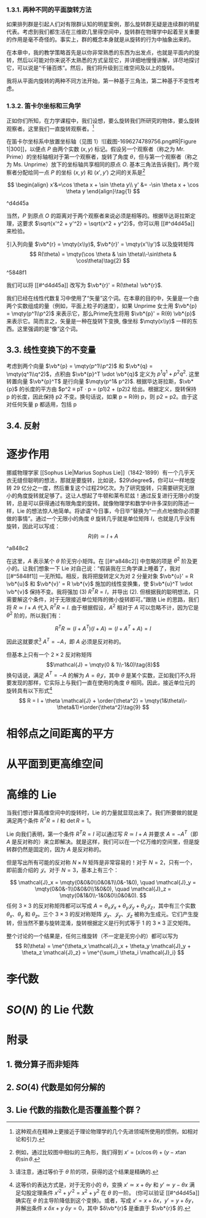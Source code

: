 
### 1.3.1. 两种不同的平面旋转方法

如果排列群是引起人们对有限群认知的明星案例，那么旋转群无疑是连续群的明星代表。考虑到我们都生活在三维欧几里得空间中，旋转群在物理学中起着至关重要的作用是毫不奇怪的。事实上，群的概念本身就是从旋转的行为中抽象出来的。

在本章中，我的教学策略首先是以你非常熟悉的东西为出发点，也就是平面内的旋转，然后以可能对你来说不太熟悉的方式呈现它，并详细地慢慢讲解，详尽地探讨它，可以说是“千锤百炼”。然后，我们将升级到三维空间及以上的旋转。

我将从平面内旋转的两种不同方法开始，第一种基于三角法，第二种基于不变性考虑。

### 1.3.2. 笛卡尔坐标和三角学

正如你们所知，在力学课程中，我们设想，要么旋转我们所研究的物体，要么旋转观察者。这里我们一直旋转观察者。[^1]

在笛卡尔坐标系中放置坐标轴（见图 1）![[截图-1696274789756.png#R|Figure 1|300]]，以便点 $P$ 由两个实数 $(x,y)$ 标记。假设另一个观察者（称之为 Mr. Prime）的坐标轴相对于第一个观察者，旋转了角度 $θ$，但与第一个观察者（称之为 Ms. Unprime）放下的坐标轴共享相同的原点 $O$. 基本三角法告诉我们，两个观察者分配给同一点 $P$ 的坐标 $(x,y)$ 和 $(x',y')$ 之间的关系是[^2]

$$
\begin{align}
x'&=\cos \theta x + \sin \theta y\\
y' &= -\sin \theta x + \cos \theta y
\end{align}\tag{1}
$$

^d4d45a

当然，$P$ 到原点 $O$ 的距离对于两个观察者来说必须是相等的。根据毕达哥拉斯定理，这要求 $\sqrt{x'^2 + y'^2} = \sqrt{x^2 + y^2}$，你可以用 [[#^d4d45a]] 来检验。

引入列向量 $\vb*{r} = \mqty(x\\y)$, $\vb*{r}' = \mqty(x'\\y')$ 以及旋转矩阵
$$
R(\theta) = \mqty(\cos \theta & \sin \theta\\-\sin\theta & \cos\theta)\tag{2}
$$

^5848f1

我们可以将 [[#^d4d45a]] 改写为 $\vb*{r}' = R(\theta) \vb*{r}$.

我们已经在线性代数复习中使用了“矢量”这个词。在本章的目的中，矢量是一个由两个实数组成的量（例如，平面上粒子的速度），如果 Unprime 女士用 $\vb*{p} = \mqty(p^1\\p^2)$ 来表示它，那么Prime先生将用 $\vb*{p}' = R(θ) \vb*{p}$ 来表示它。简而言之，矢量是一种在旋转下变换, 像坐标 $\mqty(x\\y)$ 一样的东西。这里强调的是“像”这个词。

## 3.3. 线性变换下的不变量

考虑到两个向量 $\vb*{p} = \mqty(p^1\\p^2)$ 和 $\vb*{q} = \mqty(q^1\\q^2)$，点积由 $\vb*{p}^T \vdot \vb*{q}$ 定义为 $p^1q^1 + p^2q^2$. 这里转置向量 $\vb*{p}^T$ 是行向量 $\mqty(p^1& p^2)$. 根据毕达哥拉斯，$\vb*{p}$ 的长度的平方由 $p^2 ≡ pT · p = (p1)2 + (p2)2 给出。根据定义，旋转保持 p 的长度，因此保持 p2 不变。换句话说，如果 p = R(θ) p，则 p2 = p2。由于这对任何矢量 p 都适用，包括 p

## 3.4. 反射

# 逐步作用

挪威物理学家 [[Sophus Lie|Marius Sophus Lie]]（1842-1899）有一个几乎天衣无缝但聪明的想法，那就是要旋转，比如说，$29\degree$，你可以一样地旋转 $29$ 亿分之一度，然后重复这个过程29亿次。为了研究旋转，只需要研究无限小的角度旋转就足够了。这让人想起了牛顿和莱布尼兹！通过反复进行无限小的旋转，总是可以获得通过有限角度的旋转。就像物理学和数学中许多深刻的陈述一样，Lie 的想法惊人地简单。将谚语“今日事，今日毕”替换为“一点点地做你必须要做的事情”。通过一个无限小的角度 $θ$ 旋转几乎就是单位矩阵 $I$，也就是几乎没有旋转，因此可以写成：
$$
R(\theta) \simeq I + A \tag{6}
$$

^a848c2

在这里，$A$ 表示某个 $\theta$ 阶无穷小矩阵。在 [[#^a848c2]] 中忽略的项是 $θ^2$ 阶及更小的。让我们想象一下 Lie 对自己说：“假装我在三角学课上睡着了，我对 [[#^5848f1]] 一无所知。相反，我将把旋转定义为对 2 分量对象 $\vb*{u}' = R \vb*{u}$ 和 $\vb*{v}' = R \vb*{v}$ 施加的线性变换集，使 $\vb*{u}^T \vdot \vb*{v}$ 保持不变。我将强加 (3) $R^TR = I$，并导出 (2). 但根据我的聪明想法，只需要解这个条件，对于无限接近单位矩阵的微小旋转即可。”跟随 Lie 的思路，我们将 $R \simeq I+A$ 代入 $R^TR = I$. 由于根据假设，$A^2$ 相对于 $A$ 可以忽略不计，因为它是 $θ^2$ 阶的，所以我们有：

$$R^T R \simeq (I + A^T)(I+A) \simeq (I + A^T+A) = I$$

因此这就要求[^3] $A^T =-A$，即 $A$ 必须是反对称的。

但基本上只有一个 $2 × 2$ 反对称矩阵
$$\mathcal{J} = \mqty(0 & 1\\-1&0)\tag{8}$$
换句话说，满足 $A^T = −A$ 的解为 $A = θ\mathcal{J}$，其中 $θ$ 是某个实数，正如我们不久将要发现的那样，它实际上与我们一直在使用的角度 $θ$ 相同。因此，接近单位元的旋转具有以下形式[^4]
$$
R = I + \theta \mathcal{J} + \order{\theta^2} = \mqty(1&\theta\\-\theta&1)+\order{\theta^2}\tag{9}
$$

# 相邻点之间距离的平方
# 从平面到更高维空间

# 高维的 Lie

当我们想计算高维空间中的旋转时，Lie 的力量就显现出来了。我们所要做的就是满足两个条件 $R^TR = I$ 和 $\det R = 1$。

Lie 向我们表明，第一个条件 $R^TR = I$ 可以通过写 $R \simeq I +A$ 并要求 $A=-A^T$（即 $A$ 是反对称的）来立即解决。就是这样，我们可以在一个亿万维的空间里，但是旋转群仍然是固定的，因为 $A$ 是反对称的。

但是写出所有可能的反对称 $N \times N$ 矩阵是非常容易的！对于 $N = 2$，只有一个，即前面介绍的 $\mathcal{J}$。对于 $N = 3$，基本上有三个：

$$
\mathcal{J}_x = \mqty(0&0&0\\0&0&1\\0&-1&0),
\quad \mathcal{J}_y = \mqty(0&0&-1\\0&0&0\\1&0&0),
\quad \mathcal{J}_z = \mqty(0&1&0\\-1&0&0\\0&0&0).
$$
任何 $3 \times 3$ 的反对称矩阵都可以写成 $A= \theta_x \mathcal{J}_x + \theta_y \mathcal{J}_y + \theta_z \mathcal{J}_z$，其中有三个实数 $\theta_x$、$\theta_y$ 和 $\theta_z$。三个 $3 \times 3$ 的反对称矩阵 $\mathcal{J}_x$、$\mathcal{J}_y$、$\mathcal{J}_z$ 被称为生成元。它们产生旋转，但当然不要与旋转混淆，旋转根据定义是行列式等于 $1$ 的 $3 \times 3$ 正交矩阵。

整个讨论的一个结果是，任何三维旋转（不一定是无穷小的）都可以写为
$$
R(\theta) = \me^{\theta_x \mathcal{J}_x + \theta_y \mathcal{J}_y + \theta_z \mathcal{J}_z}
= \me^{\sum_i \theta_i \mathcal{J}_i}
$$

# 李代数
# $SO(N)$ 的 Lie 代数

# 附录

## 1. 微分算子而非矩阵

## 2. $SO(4)$ 代数是如何分解的

## 3. Lie 代数的指数化是否覆盖整个群？





[^1]: 这种观点在精神上更接近于理论物理学的几个先进领域所使用的惯例，如相对论和引力.
[^2]: 例如，通过比较图中相似的三角形，我们得到 $x' = (x/ \cos θ) + (y−x \tan θ) \sin θ$.
[^3]: 请注意，通过等价于 $θ$ 阶的项，获得的这个结果是精确的.
[^4]: 这等价的表达方式是，对于无穷小的 $θ$，变换 $x' \simeq x + θy$ 和 $y' \simeq y - θx$ 满足勾股定理条件 $x'^2 + y'^2 = x^2 + y^2$ 在 $θ$ 的一阶。 (你可以验证 [[#^d4d45a]] 确实在 $θ$ 的主导阶降低到这个变换)。或者，写成 $x' = x + δx$，$y' = y + δy$，并解出条件 $x\ δx + y\ δy = 0$，其中 $δ\vb*{r}$ 是垂直于 $\vb*{r}$ 的.

